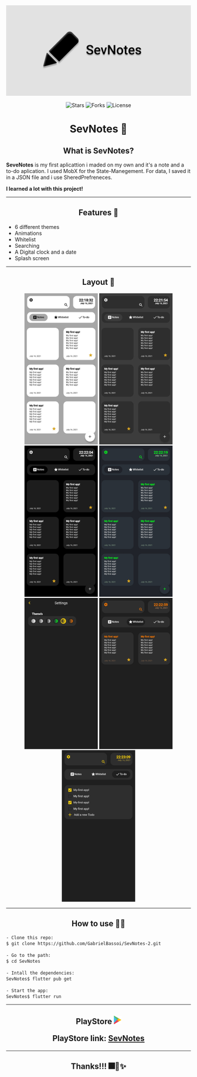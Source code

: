 [![Sevnotes rg][]][SevNotes rg link]
<p align="center">
  <img src="https://img.shields.io/github/stars/GabrielBassoi/SevNotes-2?label=stars&message=MIT&color=inactive&labelColor=F27E3F" alt="Stars">
  <img src="https://img.shields.io/github/forks/GabrielBassoi/SevNotes-2?label=forks&message=MIT&color=inactive&labelColor=F27E3F" alt="Forks">     
  <img  src="https://img.shields.io/static/v1?label=license&message=MIT&color=inactive&labelColor=F27E3F" alt="License">

</p>

<h1 align="center">SevNotes 📄</h1>


<h2 align="center">What is SevNotes?</h2>

__SeveNotes__ is my first aplicattion i maded on my own and it's a note and a to-do aplication. I used MobX for the State-Manegement. For data, I saved it in a JSON file and i use SheredPrefreneces.

**I learned a lot with this project!**

---

<h2 align="center">Features 📐</h2>

- 6 different themes
- Animations
- Whitelist
- Searching
- A Digital clock and a date
- Splash screen
---

<h2 align="center">Layout 🎨</h2>

<p align="center">
  <img src="img/1.jpg" width="200px">
  <img src="img/2.jpg" width="200px">
  <img src="img/3.jpg" width="200px">
  <img src="img/4.jpg" width="200px">
  <img src="img/5.jpg" width="200px">
  <img src="img/6.jpg" width="200px">
  <img src="img/7.jpg" width="200px">
</p>

---

<h2 align="center">How to use 👨‍💻</h2>

```
- Clone this repo:
$ git clone https://github.com/GabrielBassoi/SevNotes-2.git

- Go to the path:
$ cd SevNotes

- Intall the dependencies:
SevNotes$ flutter pub get

- Start the app:
SevNotes$ flutter run
```

---
<h2 align="center">PlayStore   <img src="img/play-logo.png" width="20"/>
  
PlayStore link: [SevNotes](https://play.google.com/store/apps/details?id=bassoi.com.sevnotes2)

---

<h2 align="center">Thanks!!! 🎆🎇✨</h2>

[SevNotes rg]: img/Rg-sevnotes.png
[SevNotes rg link]: https://github.com/GabrielBassoi/SevNotes-2/blob/master/img/Rg-sevnotes.png?raw=true

